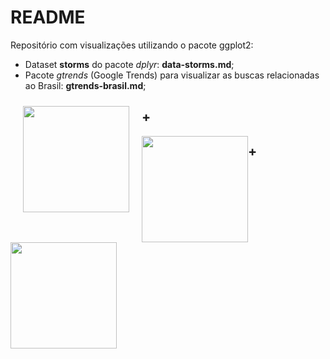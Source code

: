 README
================

Repositório com visualizações utilizando o pacote ggplot2:

  - Dataset **storms** do pacote *dplyr*: **data-storms.md**;
  - Pacote *gtrends* (Google Trends) para visualizar as buscas
    relacionadas ao Brasil: **gtrends-brasil.md**;

<img src="https://www.r-project.org/logo/Rlogo.svg" style="float:left; margin:10px 20px; display:inline-block" width="170" height="auto"/>

## \+

<img src="https://d33wubrfki0l68.cloudfront.net/0ab849ed51b0b866ef6895c253d3899f4926d397/85aff/wp-content/uploads/2014/04/ggplot2.png" style="float:left; margin:10px 20px display:inline-block" width="170" height="auto"/>

## \+

<img src="https://d33wubrfki0l68.cloudfront.net/071952491ec4a6a532a3f70ecfa2507af4d341f9/ff4d9/wp-content/uploads/2014/04/dplyr.png" width="170" height="auto">
